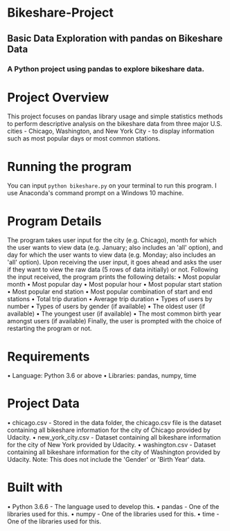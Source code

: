 # Bikeshare-Project


## Basic Data Exploration with pandas on Bikeshare Data

### A Python project using pandas to explore bikeshare data.

# Project Overview

This project focuses on pandas library usage and simple statistics methods to perform descriptive analysis on the bikeshare data from three major U.S. cities - Chicago, Washington, and New York City - to display information such as most popular days or most common stations.

# Running the program

You can input `python bikeshare.py` on your terminal to run this program. I use Anaconda's command prompt on a Windows 10 machine.

# Program Details

The program takes user input for the city (e.g. Chicago), month for which the user wants to view data (e.g. January; also includes an 'all' option), and day for which the user wants to view data (e.g. Monday; also includes an 'all' option).
Upon receiving the user input, it goes ahead and asks the user if they want to view the raw data (5 rows of data initially) or not. Following the input received, the program prints the following details:
•	Most popular month
•	Most popular day
•	Most popular hour
•	Most popular start station
•	Most popular end station
•	Most popular combination of start and end stations
•	Total trip duration
•	Average trip duration
•	Types of users by number
•	Types of users by gender (if available)
•	The oldest user (if available)
•	The youngest user (if available)
•	The most common birth year amongst users (if available)
Finally, the user is prompted with the choice of restarting the program or not.

# Requirements
•	Language: Python 3.6 or above
•	Libraries: pandas, numpy, time

# Project Data
•	chicago.csv - Stored in the data folder, the chicago.csv file is the dataset containing all bikeshare information for the city of Chicago provided by Udacity.
•	new_york_city.csv - Dataset containing all bikeshare information for the city of New York provided by Udacity.
•	washington.csv - Dataset containing all bikeshare information for the city of Washington provided by Udacity. Note: This does not include the 'Gender' or 'Birth Year' data.

# Built with
•	Python 3.6.6 - The language used to develop this.
•	pandas - One of the libraries used for this.
•	numpy - One of the libraries used for this.
•	time - One of the libraries used for this.
